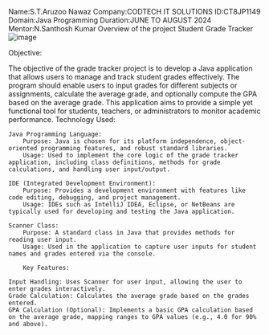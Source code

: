Name:S.T.Aruzoo Nawaz
Company:CODTECH IT SOLUTIONS
ID:CT8JP1149
Domain:Java Programming
Duration:JUNE TO AUGUST 2024
Mentor:N.Santhosh Kumar
Overview of the project
Student Grade Tracker
![image](https://github.com/AruzooNawaz/CODTECH-Task-1/assets/174237961/4b13a278-21e3-4374-84d2-6c279b46f8cd)



Objective:

The objective of the grade tracker project is to develop a Java application that allows users to manage and track student grades effectively. The program should enable users to input grades for different subjects or assignments, calculate the average grade, and optionally compute the GPA based on the average grade. This application aims to provide a simple yet functional tool for students, teachers, or administrators to monitor academic performance.
Technology Used:

    Java Programming Language:
        Purpose: Java is chosen for its platform independence, object-oriented programming features, and robust standard libraries.
        Usage: Used to implement the core logic of the grade tracker application, including class definitions, methods for grade calculations, and handling user input/output.

    IDE (Integrated Development Environment):
        Purpose: Provides a development environment with features like code editing, debugging, and project management.
        Usage: IDEs such as IntelliJ IDEA, Eclipse, or NetBeans are typically used for developing and testing the Java application.

    Scanner Class:
        Purpose: A standard class in Java that provides methods for reading user input.
        Usage: Used in the application to capture user inputs for student names and grades entered via the console.
        
        Key Features:

    Input Handling: Uses Scanner for user input, allowing the user to enter grades interactively.
    Grade Calculation: Calculates the average grade based on the grades entered.
    GPA Calculation (Optional): Implements a basic GPA calculation based on the average grade, mapping ranges to GPA values (e.g., 4.0 for 90% and above).
